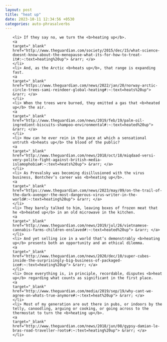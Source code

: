 ```yaml
---
layout: post
title: "heat up"
date: 2023-10-11 12:34:56 +0530
categories: auto-phrasalverbs
---
```

<ol>

    <li> If they say no, we turn the <b>heating up</b>.
    <a 
    target="_blank" 
    href="http://www.theguardian.com/society/2015/dec/15/what-science-doesnt-know-about-the-menopause-what-its-for-how-to-treat-it#:~:text=heating%20up"> &rarr; </a>
    </li>
    <li> And, as the Arctic <b>heats up</b>, that range is expanding fast.
    <a 
    target="_blank" 
    href="https://www.theguardian.com/news/2022/jan/20/norway-arctic-circle-trees-sami-reindeer-global-heating#:~:text=heats%20up"> &rarr; </a>
    </li>
    <li> When the trees were burned, they emitted a gas that <b>heated up</b> the air.
    <a 
    target="_blank" 
    href="http://www.theguardian.com/news/2019/feb/19/palm-oil-ingredient-biscuits-shampoo-environmental#:~:text=heated%20up"> &rarr; </a>
    </li>
    <li> How can he ever rein in the pace at which a sensational untruth <b>heats up</b> the blood of the public?
    <a 
    target="_blank" 
    href="http://www.theguardian.com/news/2018/oct/18/miqdaad-versi-very-polite-fight-against-british-media-islamophobia#:~:text=heats%20up"> &rarr; </a>
    </li>
    <li> As Prevalsky was becoming disillusioned with the virus business, Bontchev’s career was <b>heating up</b>.
    <a 
    target="_blank" 
    href="https://www.theguardian.com/news/2023/may/09/on-the-trail-of-the-dark-avenger-the-most-dangerous-virus-writer-in-the-world#:~:text=heating%20up"> &rarr; </a>
    </li>
    <li> They barely talked to him, leaving boxes of frozen meat that he <b>heated up</b> in an old microwave in the kitchen.
    <a 
    target="_blank" 
    href="http://www.theguardian.com/news/2019/jul/26/vietnamese-cannabis-farms-children-enslaved#:~:text=heated%20up"> &rarr; </a>
    </li>
    <li> And yet selling ice in a world that’s demonstrably <b>heating up</b> presents both an opportunity and an ethical dilemma.
    <a 
    target="_blank" 
    href="http://www.theguardian.com/news/2020/dec/10/super-cubes-inside-the-surprisingly-big-business-of-packaged-ice#:~:text=heating%20up"> &rarr; </a>
    </li>
    <li> Once everything is, in principle, recordable, disputes <b>heat up</b> regarding what counts as significant in the first place.
    <a 
    target="_blank" 
    href="http://www.theguardian.com/media/2019/sep/19/why-cant-we-agree-on-whats-true-anymore#:~:text=heat%20up"> &rarr; </a>
    </li>
    <li> Most of my generation are out there in pubs, or indoors by the telly, canoodling, arguing or cooking, or going across to the thermostat to turn the <b>heating up</b>.
    <a 
    target="_blank" 
    href="http://www.theguardian.com/news/2018/jun/08/gypsy-damian-le-bras-road-traveller-roots#:~:text=heating%20up"> &rarr; </a>
    </li>